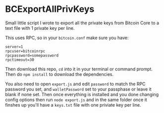 # BCExportAllPrivKeys

Small little script I wrote to export all the private keys from Bitcoin Core to a text file with 1 private key per line.

This uses RPC, so in your `bitcoin.conf` make sure you have:

```
server=1
rpcuser=bitcoinrpc
rpcpassword=somepassword
rpctimeout=30
```

Then download this repo, `cd` into it in your terminal or command prompt. Then do `npm install` to download the dependencies.

You also need to open `export.js` and edit `password` to match the RPC password you set, and `walletPassword` set to your passphase or leave it blank if none set. Then once everything is installed and you done changing config options then run `node export.js` and in the same folder once it finshes up you'll have a `keys.txt` file with one priviate key per line.

